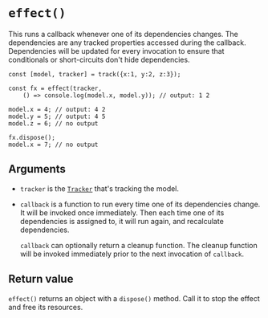 # `effect()`

This runs a callback whenever one of its dependencies changes.  The dependencies are any tracked properties accessed during the callback.  Dependencies will be updated for every invocation to ensure that conditionals or short-circuits don't hide dependencies.

```
const [model, tracker] = track({x:1, y:2, z:3});

const fx = effect(tracker, 
    () => console.log(model.x, model.y)); // output: 1 2

model.x = 4; // output: 4 2
model.y = 5; // output: 4 5
model.z = 6; // no output

fx.dispose();
model.x = 7; // no output
```

## Arguments

* `tracker` is the [`Tracker`](./tracker.md) that's tracking the model.
* `callback` is a function to run every time one of its dependencies change.  It will be invoked once immediately.  Then each time one of its dependencies is assigned to, it will run again, and recalculate dependencies.

    `callback` can optionally return a cleanup function.  The cleanup function will be invoked immediately prior to the next invocation of `callback`.

## Return value

`effect()` returns an object with a `dispose()` method.  Call it to stop the effect and free its resources.
